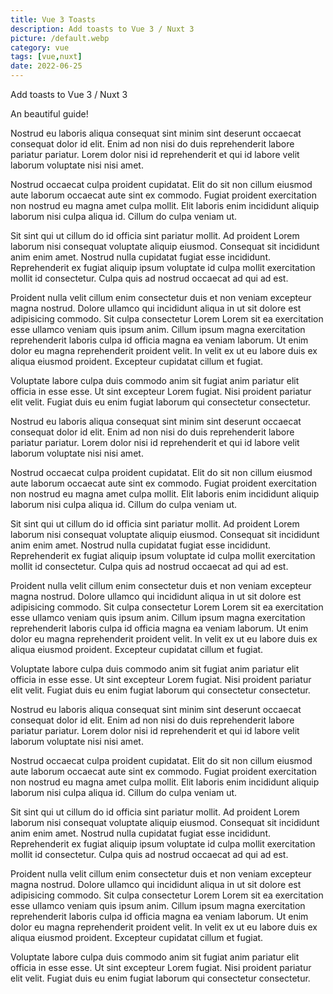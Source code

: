 ```yaml
---
title: Vue 3 Toasts
description: Add toasts to Vue 3 / Nuxt 3
picture: /default.webp
category: vue
tags: [vue,nuxt]
date: 2022-06-25
---
```


Add toasts to Vue 3 / Nuxt 3

<!--more-->

An beautiful guide!

Nostrud eu laboris aliqua consequat sint minim sint deserunt occaecat consequat dolor id elit. Enim ad non nisi do duis reprehenderit labore pariatur pariatur. Lorem dolor nisi id reprehenderit et qui id labore velit laborum voluptate nisi nisi amet.

Nostrud occaecat culpa proident cupidatat. Elit do sit non cillum eiusmod aute laborum occaecat aute sint ex commodo. Fugiat proident exercitation non nostrud eu magna amet culpa mollit. Elit laboris enim incididunt aliquip laborum nisi culpa aliqua id. Cillum do culpa veniam ut.

Sit sint qui ut cillum do id officia sint pariatur mollit. Ad proident Lorem laborum nisi consequat voluptate aliquip eiusmod. Consequat sit incididunt anim enim amet. Nostrud nulla cupidatat fugiat esse incididunt. Reprehenderit ex fugiat aliquip ipsum voluptate id culpa mollit exercitation mollit id consectetur. Culpa quis ad nostrud occaecat ad qui ad est.

Proident nulla velit cillum enim consectetur duis et non veniam excepteur magna nostrud. Dolore ullamco qui incididunt aliqua in ut sit dolore est adipisicing commodo. Sit culpa consectetur Lorem Lorem sit ea exercitation esse ullamco veniam quis ipsum anim. Cillum ipsum magna exercitation reprehenderit laboris culpa id officia magna ea veniam laborum. Ut enim dolor eu magna reprehenderit proident velit. In velit ex ut eu labore duis ex aliqua eiusmod proident. Excepteur cupidatat cillum et fugiat.

Voluptate labore culpa duis commodo anim sit fugiat anim pariatur elit officia in esse esse. Ut sint excepteur Lorem fugiat. Nisi proident pariatur elit velit. Fugiat duis eu enim fugiat laborum qui consectetur consectetur.

Nostrud eu laboris aliqua consequat sint minim sint deserunt occaecat consequat dolor id elit. Enim ad non nisi do duis reprehenderit labore pariatur pariatur. Lorem dolor nisi id reprehenderit et qui id labore velit laborum voluptate nisi nisi amet.

Nostrud occaecat culpa proident cupidatat. Elit do sit non cillum eiusmod aute laborum occaecat aute sint ex commodo. Fugiat proident exercitation non nostrud eu magna amet culpa mollit. Elit laboris enim incididunt aliquip laborum nisi culpa aliqua id. Cillum do culpa veniam ut.

Sit sint qui ut cillum do id officia sint pariatur mollit. Ad proident Lorem laborum nisi consequat voluptate aliquip eiusmod. Consequat sit incididunt anim enim amet. Nostrud nulla cupidatat fugiat esse incididunt. Reprehenderit ex fugiat aliquip ipsum voluptate id culpa mollit exercitation mollit id consectetur. Culpa quis ad nostrud occaecat ad qui ad est.

Proident nulla velit cillum enim consectetur duis et non veniam excepteur magna nostrud. Dolore ullamco qui incididunt aliqua in ut sit dolore est adipisicing commodo. Sit culpa consectetur Lorem Lorem sit ea exercitation esse ullamco veniam quis ipsum anim. Cillum ipsum magna exercitation reprehenderit laboris culpa id officia magna ea veniam laborum. Ut enim dolor eu magna reprehenderit proident velit. In velit ex ut eu labore duis ex aliqua eiusmod proident. Excepteur cupidatat cillum et fugiat.

Voluptate labore culpa duis commodo anim sit fugiat anim pariatur elit officia in esse esse. Ut sint excepteur Lorem fugiat. Nisi proident pariatur elit velit. Fugiat duis eu enim fugiat laborum qui consectetur consectetur.

Nostrud eu laboris aliqua consequat sint minim sint deserunt occaecat consequat dolor id elit. Enim ad non nisi do duis reprehenderit labore pariatur pariatur. Lorem dolor nisi id reprehenderit et qui id labore velit laborum voluptate nisi nisi amet.

Nostrud occaecat culpa proident cupidatat. Elit do sit non cillum eiusmod aute laborum occaecat aute sint ex commodo. Fugiat proident exercitation non nostrud eu magna amet culpa mollit. Elit laboris enim incididunt aliquip laborum nisi culpa aliqua id. Cillum do culpa veniam ut.

Sit sint qui ut cillum do id officia sint pariatur mollit. Ad proident Lorem laborum nisi consequat voluptate aliquip eiusmod. Consequat sit incididunt anim enim amet. Nostrud nulla cupidatat fugiat esse incididunt. Reprehenderit ex fugiat aliquip ipsum voluptate id culpa mollit exercitation mollit id consectetur. Culpa quis ad nostrud occaecat ad qui ad est.

Proident nulla velit cillum enim consectetur duis et non veniam excepteur magna nostrud. Dolore ullamco qui incididunt aliqua in ut sit dolore est adipisicing commodo. Sit culpa consectetur Lorem Lorem sit ea exercitation esse ullamco veniam quis ipsum anim. Cillum ipsum magna exercitation reprehenderit laboris culpa id officia magna ea veniam laborum. Ut enim dolor eu magna reprehenderit proident velit. In velit ex ut eu labore duis ex aliqua eiusmod proident. Excepteur cupidatat cillum et fugiat.

Voluptate labore culpa duis commodo anim sit fugiat anim pariatur elit officia in esse esse. Ut sint excepteur Lorem fugiat. Nisi proident pariatur elit velit. Fugiat duis eu enim fugiat laborum qui consectetur consectetur.

